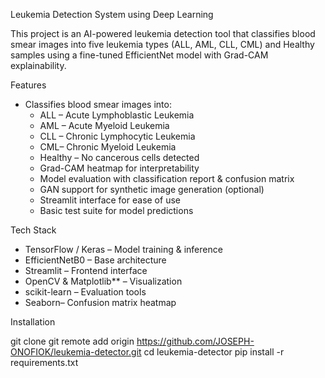 Leukemia Detection System using Deep Learning

This project is an AI-powered leukemia detection tool that classifies blood smear images into five leukemia types (ALL, AML, CLL, CML) and Healthy samples using a fine-tuned EfficientNet model with Grad-CAM explainability.



Features

- Classifies blood smear images into:
  - ALL – Acute Lymphoblastic Leukemia
  - AML – Acute Myeloid Leukemia
  - CLL – Chronic Lymphocytic Leukemia
  - CML– Chronic Myeloid Leukemia
  - Healthy – No cancerous cells detected
  -  Grad-CAM heatmap for interpretability
  - Model evaluation with classification report & confusion matrix
  -  GAN support for synthetic image generation (optional)
  - Streamlit interface for ease of use
  - Basic test suite for model predictions


Tech Stack

- TensorFlow / Keras – Model training & inference
- EfficientNetB0 – Base architecture
- Streamlit – Frontend interface
- OpenCV & Matplotlib** – Visualization
- scikit-learn – Evaluation tools
- Seaborn– Confusion matrix heatmap




Installation

git clone  git remote add origin https://github.com/JOSEPH-ONOFIOK/leukemia-detector.git
cd leukemia-detector
pip install -r requirements.txt



